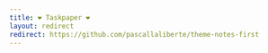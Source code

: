 ```yaml
---
title: ❤️ Taskpaper ❤️
layout: redirect
redirect: https://github.com/pascallaliberte/theme-notes-first
---
```

